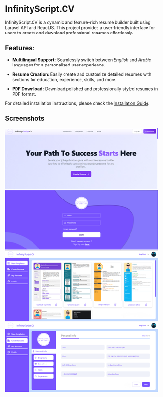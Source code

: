 # InfinityScript.CV
InfinityScript.CV is a dynamic and feature-rich resume builder built using Laravel API and ReactJS. This project provides a user-friendly interface for users to create and download professional resumes effortlessly.

## Features:

- **Multilingual Support:**
  Seamlessly switch between *English* and *Arabic* languages for a personalized user experience.

- **Resume Creation:**
  Easily create and customize detailed resumes with sections for education, experience, skills, and more.

- **PDF Download:**
  Download polished and professionally styled resumes in PDF format.

For detailed installation instructions, please check the [Installation Guide](./installation-guide.pdf).


## Screenshots
![Screenshot 1](./server/resources/images/InfinityScript_cv_landing.png)
![Screenshot 2](./server/resources/images/infinityScript_cv_login.png)
![Screenshot 3](./server/resources/images/infinityScript_cv_dashboard.png)
![Screenshot 4](./server/resources/images/infinityScript_cv_stepper.png)

